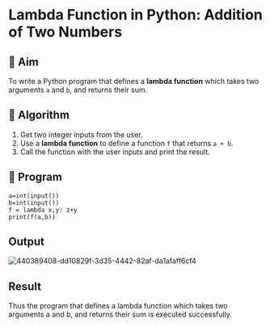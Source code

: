 # Lambda Function in Python: Addition of Two Numbers

## 🎯 Aim
To write a Python program that defines a **lambda function** which takes two arguments `a` and `b`, and returns their sum.

## 🧠 Algorithm
1. Get two integer inputs from the user.
2. Use a **lambda function** to define a function `f` that returns `a + b`.
3. Call the function with the user inputs and print the result.

## 🧾 Program
```
a=int(input())
b=int(input())
f = lambda x,y: z+y
print(f(a,b))
```

## Output
![440389408-dd10829f-3d35-4442-82af-da1afaff6cf4](https://github.com/user-attachments/assets/7633ef82-4b43-42b6-89b5-a7c444473915)

## Result
Thus the program that defines a lambda function which takes two arguments a and b, and returns their sum is executed successfully.
